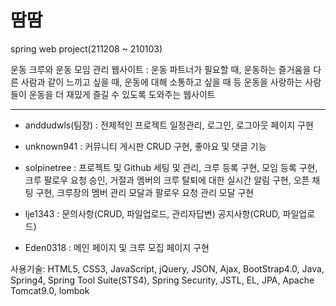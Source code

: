 # 땀땀   
spring web project(211208 ~ 210103)   

운동 크루와 운동 모임 관리 웹사이트
: 운동 파트너가 필요할 때, 운동하는 즐거움을 다른 사람과 같이 느끼고 싶을 때, 운동에 대해 소통하고 싶을 때 등 운동을 사랑하는 사람들이 운동을 더 재밌게 즐길 수 있도록 도와주는 웹사이트
 
*** 
 
  
   * anddudwls(팀장) : 전제적인 프로젝트 일정관리, 로그인, 로그아웃 페이지 구현  
   
   * unknown941 : 커뮤니티 게시판 CRUD 구현, 좋아요 및 댓글 기능 
   
   * solpinetree : 프로젝트 및 Github 세팅 및 관리, 크루 등록 구현, 모임 등록 구현, 크루 팔로우 요청  승인, 거절과 멤버의 크루 탈퇴에 대한 실시간 알림 구현, 오픈 채팅 구현, 크루장의 멤버 관리 모달과 팔로우 요청 관리 모달 구현 
   
   * lje1343 : 문의사항(CRUD, 파일업로드, 관리자답변) 공지사항(CRUD, 파일업로드) 
   
   * Eden0318 : 메인 페이지 및 크루 모집 페이지 구현 
   
   
    
    
 사용기술:
HTML5, CSS3, JavaScript, jQuery, JSON, Ajax, BootStrap4.0, Java, Spring4, Spring Tool Suite(STS4), Spring Security, JSTL, EL, JPA, Apache Tomcat9.0, lombok
